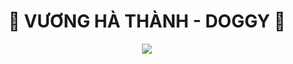 <h1 align="center"> 👋 VƯƠNG HÀ THÀNH - DOGGY 👋</h1>
<p align="center">
   <img align="center" src="https://cdn.dribbble.com/users/1620156/screenshots/14312002/media/972cbdfc25129b9d376f7c0d995b99aa.gif"/>
</p>
